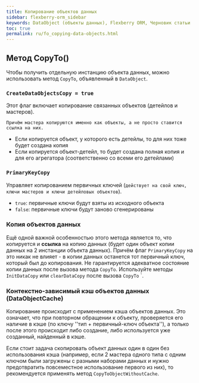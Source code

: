 ```yaml
---
title: Копирование объектов данных
sidebar: flexberry-orm_sidebar
keywords: DataObject (объекты данных), Flexberry ORM, Черновик статьи
toc: true
permalink: ru/fo_copying-data-objects.html
---
```

## Метод CopyTo()

Чтобы получить отдельную инстанцию объекта данных, можно использовать метод `CopyTo`, объявленный в `DataObject`.

### `CreateDataObjectsCopy = true`

Этот флаг включает копирование связанных объектов (детейлов и мастеров).

`Причём мастера копируются именно как объекты, а не просто ставится ссылка на них.` 

* Если копируется объект, у которого есть детейлы, то для них тоже будет создана копия
* Если копируется объект-детейл, то будет создана полная копия и для его агрегатора (соответственно со всеми его детейлами)

### `PrimaryKeyCopy`

Управляет копированием первичных ключей (`действует на свой ключ, ключи мастеров и ключи детейловых объектов`).

* ``true``: первичные ключи будут взяты из исходного объекта
* ``false``: первичные ключи будут заново сгенерированы

### Копия объектов данных

Ещё одной важной особенностью этого метода является то, что копируется и __ссылка__ на копию данных (будет один объект копии данных на 2 инстанции объекта данных). Причём флаг `PrimaryKeyCopy` на это никак не влияет - в копии данных останется тот первичный ключ, который был до копирования. Не гарантируется адекватное состояние копии данных после вызова метода `CopyTo`. Используйте методы `InitDataCopy` или `clearDataCopy` после вызова `CopyTo` `.


### Контекстно-зависимый кэш объектов данных (DataObjectCache)

Копирование происходит с применением кэша объектов данных. Это означает, что при повторном обращении к объекту, проверяется его наличие в кэше (по ключу ''тип + первичный-ключ объекта''), а только после этого происходит либо создание, либо используется уже созданный, найденный в кэше.

Если стоит задача скопировать объект данных один в один без использования кэша (например, если 2 мастера одного типа с одним ключом были загружены с разными наборами данных и нужно предотвратить повсеместное использование первого из них), то рекомендуется применять метод `CopyToObjectWithoutCache`.
